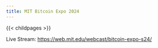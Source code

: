 ```yaml
---
title: MIT Bitcoin Expo 2024
---
```


{{< childpages >}}

Live Stream: https://web.mit.edu/webcast/bitcoin-expo-s24/